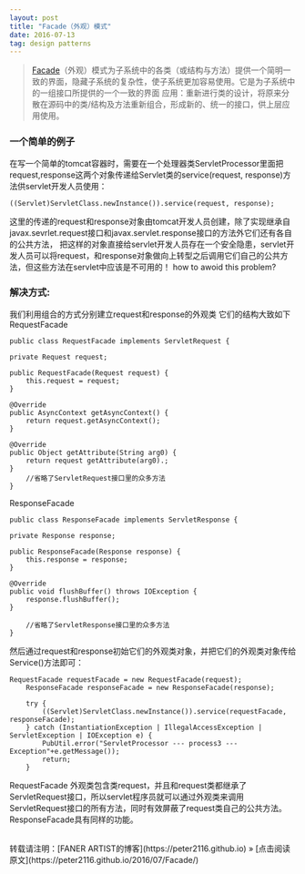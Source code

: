```yaml
---
layout: post
title: "Facade（外观）模式"
date: 2016-07-13   
tag: design patterns 
---
```


>[Facade](http://baike.baidu.com/subview/2960561/2960561.htm)（外观）模式为子系统中的各类（或结构与方法）提供一个简明一致的界面，隐藏子系统的复杂性，使子系统更加容易使用。它是为子系统中的一组接口所提供的一个一致的界面
应用：重新进行类的设计，将原来分散在源码中的类/结构及方法重新组合，形成新的、统一的接口，供上层应用使用。  

### 一个简单的例子
在写一个简单的tomcat容器时，需要在一个处理器类ServletProcessor里面把request,response这两个对象传递给Servlet类的service(request, response)方法供servlet开发人员使用：

    ((Servlet)ServletClass.newInstance()).service(request, response);

这里的传递的request和response对象由tomcat开发人员创建，除了实现继承自javax.sevrlet.request接口和javax.servlet.response接口的方法外它们还有各自的公共方法，
把这样的对象直接给servlet开发人员存在一个安全隐患，servlet开发人员可以将request，和response对象做向上转型之后调用它们自己的公共方法，但这些方法在servlet中应该是不可用的！ how to awoid this problem?
  

### 解决方式:
我们利用组合的方式分别建立request和response的外观类
它们的结构大致如下
RequestFacade

    public class RequestFacade implements ServletRequest {
	
	private Request request;
	
	public RequestFacade(Request request) {
		this.request = request;
	}

	@Override
	public AsyncContext getAsyncContext() {
		return request.getAsyncContext();
	}

	@Override
	public Object getAttribute(String arg0) {		
		return request getAttribute(arg0).;
	}
        //省略了ServletRequest接口里的众多方法
    }

ResponseFacade



    public class ResponseFacade implements ServletResponse {
	
	private Response response;
	
	public ResponseFacade(Response response) {
		this.response = response;
	}

	@Override
	public void flushBuffer() throws IOException {
		response.flushBuffer();
	}
        
        //省略了ServletResponse接口里的众多方法
    }

然后通过request和response初始它们的外观类对象，并把它们的外观类对象传给Service()方法即可：

    RequestFacade requestFacade = new RequestFacade(request);
		ResponseFacade responseFacade = new ResponseFacade(response);
		
		try {
			((Servlet)ServletClass.newInstance()).service(requestFacade, responseFacade);
		} catch (InstantiationException | IllegalAccessException | ServletException | IOException e) {
			PubUtil.error("ServletProcessor --- process3 ---Exception"+e.getMessage());
			return;
		}


RequestFacade 外观类包含类request，并且和request类都继承了ServletRequest接口，所以servlet程序员就可以通过外观类来调用ServletRequest接口的所有方法，同时有效屏蔽了request类自己的公共方法。ResponseFacade具有同样的功能。 

<br>
转载请注明：[FANER ARTIST的博客](https://peter2116.github.io) » [点击阅读原文](https://peter2116.github.io/2016/07/Facade/)  
